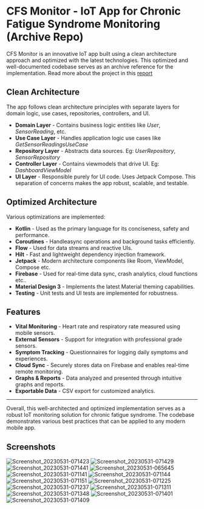 # CFS Monitor - IoT App for Chronic Fatigue Syndrome Monitoring (Archive Repo)
CFS Monitor is an innovative IoT app built using a clean architecture approach and optimized with the latest technologies. 
This optimized and well-documented codebase serves as an archive reference for the implementation.
Read more about the project in this [report](https://drive.google.com/file/d/1qaSiJOnCJhrxOXi6WABgE7udTu6eIDo-/view?usp=sharing)

## Clean Architecture
The app follows clean architecture principles with separate layers for domain logic, use cases, repositories, controllers, and UI.

- **Domain Layer** - Contains business logic entities like _User_, _SensorReading_, etc.
- **Use Case Layer** - Handles application logic use cases like _GetSensorReadingsUseCase_
- **Repository Layer** - Abstracts data sources. Eg: _UserRepository_, _SensorRepository_
- **Controller Layer** - Contains viewmodels that drive UI. Eg: _DashboardViewModel_
- **UI Layer** - Responsible purely for UI code. Uses Jetpack Compose.
  This separation of concerns makes the app robust, scalable, and testable.

## Optimized Architecture
Various optimizations are implemented:

- **Kotlin** - Used as the primary language for its conciseness, safety and performance.
- **Coroutines** - Handleasync operations and background tasks efficiently.
- **Flow** - Used for data streams and reactive UIs.
- **Hilt** - Fast and lightweight dependency injection framework.
- **Jetpack** - Modern architecture components like Room, ViewModel, Compose etc.
- **Firebase** - Used for real-time data sync, crash analytics, cloud functions etc..
- **Material Design 3** - Implements the latest Material theming capabilities.
- **Testing** - Unit tests and UI tests are implemented for robustness.
## Features
- **Vital Monitoring** - Heart rate and respiratory rate measured using mobile sensors.
- **External Sensors** - Support for integration with professional grade sensors.
- **Symptom Tracking** - Questionnaires for logging daily symptoms and experiences.
- **Cloud Sync** - Securely stores data on Firebase and enables real-time remote monitoring.
- **Graphs & Reports** - Data analyzed and presented through intuitive graphs and reports.
- **Exportable Data** - CSV export for customized analytics.
---
Overall, this well-architected and optimized implementation serves as a robust IoT monitoring solution for chronic fatigue syndrome. The codebase demonstrates various best practices that can be applied to any modern mobile app.

## Screenshots
![Screenshot_20230531-071423](https://github.com/yash-61016/CFSTracker/assets/73232849/2444ec6e-ada3-4425-b664-e56662639679)
![Screenshot_20230531-071429](https://github.com/yash-61016/CFSTracker/assets/73232849/b4b059cc-9f5c-45c6-b83a-275bbbfd9ed8)
![Screenshot_20230531-071441](https://github.com/yash-61016/CFSTracker/assets/73232849/52442d68-19a3-4c74-a57a-1e7095f22f81)
![Screenshot_20230531-065645](https://github.com/yash-61016/CFSTracker/assets/73232849/824d45f3-aca0-4198-b1ed-cf8e9d7c9969)
![Screenshot_20230531-071141](https://github.com/yash-61016/CFSTracker/assets/73232849/31b49e39-c46a-46c5-8e8c-0daa4fade938)
![Screenshot_20230531-071144](https://github.com/yash-61016/CFSTracker/assets/73232849/8d524dfc-0379-4c5b-84be-5e0f53498459)
![Screenshot_20230531-071151](https://github.com/yash-61016/CFSTracker/assets/73232849/1234b5f3-8235-4a41-8dac-426a28304d9d)
![Screenshot_20230531-071225](https://github.com/yash-61016/CFSTracker/assets/73232849/a00669d2-64f1-4ad0-b295-379a9e620665)
![Screenshot_20230531-071237](https://github.com/yash-61016/CFSTracker/assets/73232849/54acbe44-8464-4a04-9763-122dffb1f0e1)
![Screenshot_20230531-071311](https://github.com/yash-61016/CFSTracker/assets/73232849/738955b9-8645-4c40-a413-dd87d31c0e6d)
![Screenshot_20230531-071348](https://github.com/yash-61016/CFSTracker/assets/73232849/92e82118-f241-4e0d-87ea-d275a3a6347e)
![Screenshot_20230531-071401](https://github.com/yash-61016/CFSTracker/assets/73232849/e3aa8b87-c5ea-443b-ba53-2778ccccb3cc)
![Screenshot_20230531-071409](https://github.com/yash-61016/CFSTracker/assets/73232849/ff4231d8-2596-41fa-8f07-24b2640df297)



